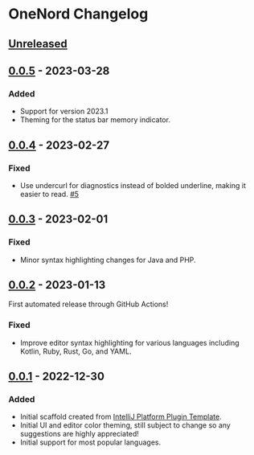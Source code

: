 <!-- Keep a Changelog guide -> https://keepachangelog.com -->

# OneNord Changelog

## [Unreleased]

## [0.0.5] - 2023-03-28

### Added
- Support for version 2023.1
- Theming for the status bar memory indicator.

## [0.0.4] - 2023-02-27

### Fixed
- Use undercurl for diagnostics instead of bolded underline, making it easier to read. [#5](https://github.com/rmehri01/onenord-jetbrains/issues/5)

## [0.0.3] - 2023-02-01

### Fixed
- Minor syntax highlighting changes for Java and PHP.

## [0.0.2] - 2023-01-13
First automated release through GitHub Actions!

### Fixed
- Improve editor syntax highlighting for various languages including Kotlin, Ruby, Rust, Go, and YAML.

## [0.0.1] - 2022-12-30

### Added
- Initial scaffold created from [IntelliJ Platform Plugin Template](https://github.com/JetBrains/intellij-platform-plugin-template).
- Initial UI and editor color theming, still subject to change so any suggestions are highly appreciated!
- Initial support for most popular languages.

[Unreleased]: https://github.com/rmehri01/onenord-jetbrains/compare/v0.0.5...HEAD
[0.0.5]: https://github.com/rmehri01/onenord-jetbrains/compare/v0.0.4...v0.0.5
[0.0.4]: https://github.com/rmehri01/onenord-jetbrains/compare/v0.0.3...v0.0.4
[0.0.3]: https://github.com/rmehri01/onenord-jetbrains/compare/v0.0.2...v0.0.3
[0.0.2]: https://github.com/rmehri01/onenord-jetbrains/compare/v0.0.1...v0.0.2
[0.0.1]: https://github.com/rmehri01/onenord-jetbrains/commits/v0.0.1
